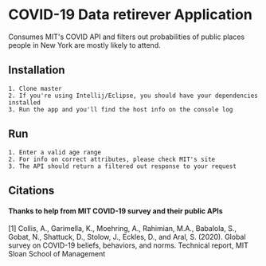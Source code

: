 # COVID-19 Data retirever Application
Consumes MIT's COVID API and filters out probabilities of public places people in New York are mostly likely to attend.

## Installation
    1. Clone master
    2. If you're using Intellij/Eclipse, you should have your dependencies installed
    3. Run the app and you'll find the host info on the console log

## Run
    1. Enter a valid age range
    2. For info on correct attributes, please check MIT's site
    3. The API should return a filtered out response to your request

## Citations
#### Thanks to help from MIT COVID-19 survey and their public APIs
<a id="1">[1]</a>
Collis, A., Garimella, K., Moehring, A., Rahimian, M.A., Babalola, S., Gobat, N., Shattuck, D.,  Stolow, J., Eckles, D., and Aral, S. (2020). Global survey on COVID-19 beliefs, behaviors, and norms. Technical report, MIT Sloan School of Management
